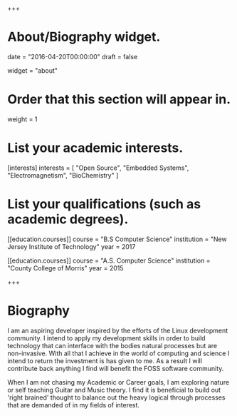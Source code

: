 +++
# About/Biography widget.

date = "2016-04-20T00:00:00"
draft = false

widget = "about"

# Order that this section will appear in.
weight = 1

# List your academic interests.
[interests]
  interests = [
    "Open Source",
    "Embedded Systems",
    "Electromagnetism",
    "BioChemistry"
  ]

# List your qualifications (such as academic degrees).
[[education.courses]]
  course = "B.S Computer Science"
  institution = "New Jersey Institute of Technology"
  year = 2017

[[education.courses]]
  course = "A.S. Computer Science"
  institution = "County College of Morris"
  year = 2015
 
+++

# Biography

I am an aspiring developer inspired by the efforts of the Linux development community.
I intend to apply my development skills in order to build technology that can interface with the bodies natural processes but are non-invasive.
With all that I achieve in the world of computing and science I intend to return the investment is has given to me. As a result I will contribute back anything I find will benefit the FOSS software community.

When I am not chasing my Academic or Career goals, I am exploring nature or self teaching Guitar and Music theory. I find it is beneficial to build out 'right brained' thought to balance out the heavy logical through processes that are demanded of in my fields of interest.

